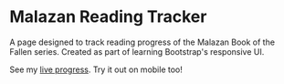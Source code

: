 # Malazan Reading Tracker
A page designed to track reading progress of the Malazan Book of the Fallen series. Created as part of learning Bootstrap's responsive UI.

See my [live progress](https://ceva24.github.io/malazan-read/). Try it out on mobile too!
